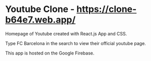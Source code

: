 # Youtube Clone - https://clone-b64e7.web.app/

Homepage of Youtube created with React.js App and CSS.

Type FC Barcelona in the search to view their official youtube page.

This app is hosted on the Google Firebase.
